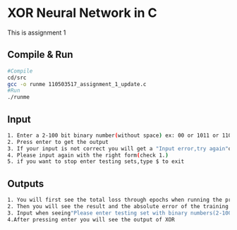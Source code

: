 # XOR Neural Network in C

This is assignment 1

## Compile & Run

 ```sh
 #Compile
 cd/src
 gcc -o runme 110503517_assignment_1_update.c
 #Run
 ./runme
  ```

## Input
 ```sh
1. Enter a 2-100 bit binary number(without space) ex: 00 or 1011 or 11010100
2. Press enter to get the output
3. If your input is not correct you will get a "Input error,try again"output
4. Please input again with the right form(check 1.)
5. if you want to stop enter testing sets,type $ to exit
 ```
 
## Outputs
 ```sh
 1. You will first see the total loss through epochs when running the program
 2. Then you will see the result and the absolute error of the training set  
 3. Input when seeing"Please enter testing set with binary numbers(2-100bit):"
 4.After pressing enter you will see the output of XOR 
 ```
